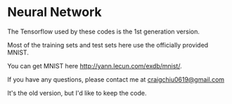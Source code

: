 # Neural Network
The Tensorflow used by these codes is the 1st generation version. 

Most of the training sets and test sets here use the officially provided MNIST.

You can get MNIST here http://yann.lecun.com/exdb/mnist/. 

If you have any questions, please contact me at craigchiu0619@gmail.com

It's the old version, but I'd like to keep the code. 
